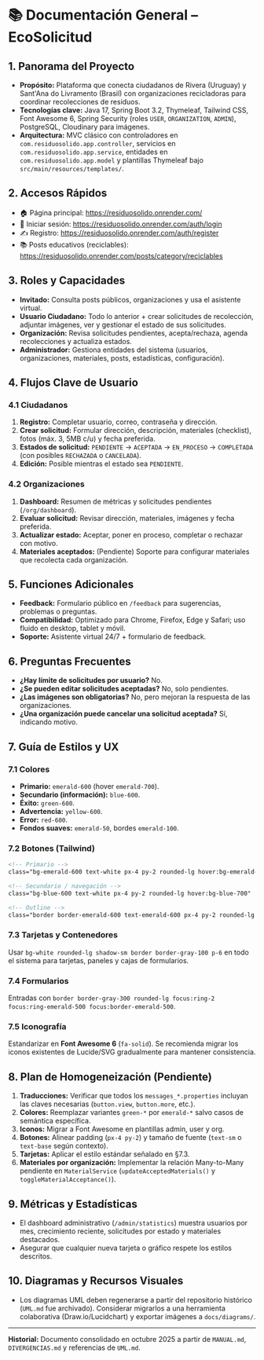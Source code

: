# 📚 Documentación General – EcoSolicitud

## 1. Panorama del Proyecto
- **Propósito:** Plataforma que conecta ciudadanos de Rivera (Uruguay) y Sant'Ana do Livramento (Brasil) con organizaciones recicladoras para coordinar recolecciones de residuos.
- **Tecnologías clave:** Java 17, Spring Boot 3.2, Thymeleaf, Tailwind CSS, Font Awesome 6, Spring Security (roles `USER`, `ORGANIZATION`, `ADMIN`), PostgreSQL, Cloudinary para imágenes.
- **Arquitectura:** MVC clásico con controladores en `com.residuosolido.app.controller`, servicios en `com.residuosolido.app.service`, entidades en `com.residuosolido.app.model` y plantillas Thymeleaf bajo `src/main/resources/templates/`.

## 2. Accesos Rápidos
- 🏠 Página principal: https://residuosolido.onrender.com/
- 🔐 Iniciar sesión: https://residuosolido.onrender.com/auth/login
- ✍️ Registro: https://residuosolido.onrender.com/auth/register
- 📚 Posts educativos (reciclables): https://residuosolido.onrender.com/posts/category/reciclables

## 3. Roles y Capacidades
- **Invitado:** Consulta posts públicos, organizaciones y usa el asistente virtual.
- **Usuario Ciudadano:** Todo lo anterior + crear solicitudes de recolección, adjuntar imágenes, ver y gestionar el estado de sus solicitudes.
- **Organización:** Revisa solicitudes pendientes, acepta/rechaza, agenda recolecciones y actualiza estados.
- **Administrador:** Gestiona entidades del sistema (usuarios, organizaciones, materiales, posts, estadísticas, configuración).

## 4. Flujos Clave de Usuario
### 4.1 Ciudadanos
1. **Registro:** Completar usuario, correo, contraseña y dirección.
2. **Crear solicitud:** Formular dirección, descripción, materiales (checklist), fotos (máx. 3, 5MB c/u) y fecha preferida.
3. **Estados de solicitud:** `PENDIENTE` → `ACEPTADA` → `EN_PROCESO` → `COMPLETADA` (con posibles `RECHAZADA` o `CANCELADA`).
4. **Edición:** Posible mientras el estado sea `PENDIENTE`.

### 4.2 Organizaciones
1. **Dashboard:** Resumen de métricas y solicitudes pendientes (`/org/dashboard`).
2. **Evaluar solicitud:** Revisar dirección, materiales, imágenes y fecha preferida.
3. **Actualizar estado:** Aceptar, poner en proceso, completar o rechazar con motivo.
4. **Materiales aceptados:** (Pendiente) Soporte para configurar materiales que recolecta cada organización.

## 5. Funciones Adicionales
- **Feedback:** Formulario público en `/feedback` para sugerencias, problemas o preguntas.
- **Compatibilidad:** Optimizado para Chrome, Firefox, Edge y Safari; uso fluido en desktop, tablet y móvil.
- **Soporte:** Asistente virtual 24/7 + formulario de feedback.

## 6. Preguntas Frecuentes
- **¿Hay límite de solicitudes por usuario?** No.
- **¿Se pueden editar solicitudes aceptadas?** No, solo pendientes.
- **¿Las imágenes son obligatorias?** No, pero mejoran la respuesta de las organizaciones.
- **¿Una organización puede cancelar una solicitud aceptada?** Sí, indicando motivo.

## 7. Guía de Estilos y UX
### 7.1 Colores
- **Primario:** `emerald-600` (hover `emerald-700`).
- **Secundario (información):** `blue-600`.
- **Éxito:** `green-600`.
- **Advertencia:** `yellow-600`.
- **Error:** `red-600`.
- **Fondos suaves:** `emerald-50`, bordes `emerald-100`.

### 7.2 Botones (Tailwind)
```html
<!-- Primario -->
class="bg-emerald-600 text-white px-4 py-2 rounded-lg hover:bg-emerald-700"

<!-- Secundario / navegación -->
class="bg-blue-600 text-white px-4 py-2 rounded-lg hover:bg-blue-700"

<!-- Outline -->
class="border border-emerald-600 text-emerald-600 px-4 py-2 rounded-lg hover:bg-emerald-50"
```

### 7.3 Tarjetas y Contenedores
Usar `bg-white rounded-lg shadow-sm border border-gray-100 p-6` en todo el sistema para tarjetas, paneles y cajas de formularios.

### 7.4 Formularios
Entradas con `border border-gray-300 rounded-lg focus:ring-2 focus:ring-emerald-500 focus:border-emerald-500`.

### 7.5 Iconografía
Estandarizar en **Font Awesome 6** (`fa-solid`). Se recomienda migrar los iconos existentes de Lucide/SVG gradualmente para mantener consistencia.

## 8. Plan de Homogeneización (Pendiente)
1. **Traducciones:** Verificar que todos los `messages_*.properties` incluyan las claves necesarias (`button.view`, `button.more`, etc.).
2. **Colores:** Reemplazar variantes `green-*` por `emerald-*` salvo casos de semántica específica.
3. **Iconos:** Migrar a Font Awesome en plantillas admin, user y org.
4. **Botones:** Alinear padding (`px-4 py-2`) y tamaño de fuente (`text-sm` o `text-base` según contexto).
5. **Tarjetas:** Aplicar el estilo estándar señalado en §7.3.
6. **Materiales por organización:** Implementar la relación Many-to-Many pendiente en `MaterialService` (`updateAcceptedMaterials()` y `toggleMaterialAcceptance()`).

## 9. Métricas y Estadísticas
- El dashboard administrativo (`/admin/statistics`) muestra usuarios por mes, crecimiento reciente, solicitudes por estado y materiales destacados.
- Asegurar que cualquier nueva tarjeta o gráfico respete los estilos descritos.

## 10. Diagramas y Recursos Visuales
- Los diagramas UML deben regenerarse a partir del repositorio histórico (`UML.md` fue archivado). Considerar migrarlos a una herramienta colaborativa (Draw.io/Lucidchart) y exportar imágenes a `docs/diagrams/`.

---
**Historial:** Documento consolidado en octubre 2025 a partir de `MANUAL.md`, `DIVERGENCIAS.md` y referencias de `UML.md`.
